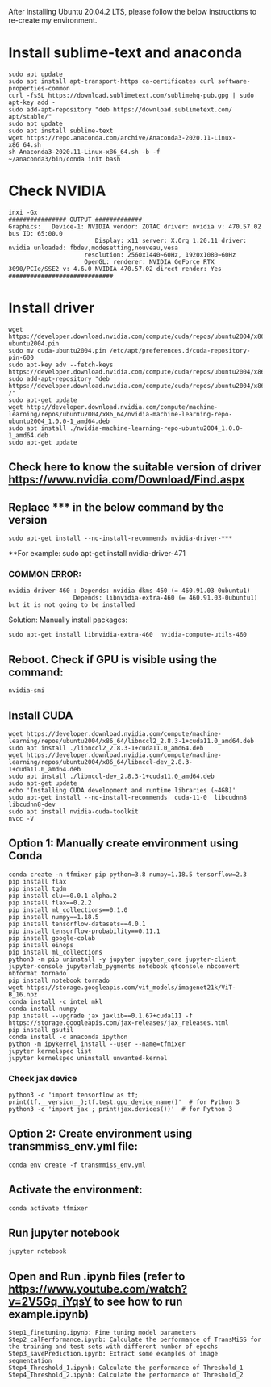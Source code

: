 After installing Ubuntu 20.04.2 LTS, please follow the below instructions to re-create my environment.     

# Install sublime-text and anaconda 

	sudo apt update
	sudo apt install apt-transport-https ca-certificates curl software-properties-common
	curl -fsSL https://download.sublimetext.com/sublimehq-pub.gpg | sudo apt-key add -
	sudo add-apt-repository "deb https://download.sublimetext.com/ apt/stable/"
	sudo apt update
	sudo apt install sublime-text
	wget https://repo.anaconda.com/archive/Anaconda3-2020.11-Linux-x86_64.sh
	sh Anaconda3-2020.11-Linux-x86_64.sh -b -f 
	~/anaconda3/bin/conda init bash

# Check NVIDIA 
	inxi -Gx
	################ OUTPUT ############# 
	Graphics: 	Device-1: NVIDIA vendor: ZOTAC driver: nvidia v: 470.57.02 bus ID: 65:00.0
							Display: x11 server: X.Org 1.20.11 driver: nvidia unloaded: fbdev,modesetting,nouveau,vesa 
						 resolution: 2560x1440~60Hz, 1920x1080~60Hz 
						 OpenGL: renderer: NVIDIA GeForce RTX 3090/PCIe/SSE2 v: 4.6.0 NVIDIA 470.57.02 direct render: Yes 
	#############################

# Install driver

	wget https://developer.download.nvidia.com/compute/cuda/repos/ubuntu2004/x86_64/cuda-ubuntu2004.pin
	sudo mv cuda-ubuntu2004.pin /etc/apt/preferences.d/cuda-repository-pin-600
	sudo apt-key adv --fetch-keys https://developer.download.nvidia.com/compute/cuda/repos/ubuntu2004/x86_64/7fa2af80.pub
	sudo add-apt-repository "deb https://developer.download.nvidia.com/compute/cuda/repos/ubuntu2004/x86_64/ /"
	sudo apt-get update
	wget http://developer.download.nvidia.com/compute/machine-learning/repos/ubuntu2004/x86_64/nvidia-machine-learning-repo-ubuntu2004_1.0.0-1_amd64.deb
	sudo apt install ./nvidia-machine-learning-repo-ubuntu2004_1.0.0-1_amd64.deb
	sudo apt-get update



## Check here to know the suitable version of driver https://www.nvidia.com/Download/Find.aspx 
## Replace *** in the below command by the version
	sudo apt-get install --no-install-recommends nvidia-driver-***

**For example: sudo apt-get install nvidia-driver-471

### COMMON ERROR:

	nvidia-driver-460 : Depends: nvidia-dkms-460 (= 460.91.03-0ubuntu1)
                      Depends: libnvidia-extra-460 (= 460.91.03-0ubuntu1) but it is not going to be installed
Solution: Manually install packages: 
	
	sudo apt-get install libnvidia-extra-460  nvidia-compute-utils-460


## Reboot. Check if GPU is visible using the command: 

	nvidia-smi

## Install CUDA

	wget https://developer.download.nvidia.com/compute/machine-learning/repos/ubuntu2004/x86_64/libnccl2_2.8.3-1+cuda11.0_amd64.deb
	sudo apt install ./libnccl2_2.8.3-1+cuda11.0_amd64.deb
	wget https://developer.download.nvidia.com/compute/machine-learning/repos/ubuntu2004/x86_64/libnccl-dev_2.8.3-1+cuda11.0_amd64.deb
	sudo apt install ./libnccl-dev_2.8.3-1+cuda11.0_amd64.deb
	sudo apt-get update
	echo 'Installing CUDA development and runtime libraries (~4GB)'
	sudo apt-get install --no-install-recommends  cuda-11-0  libcudnn8   libcudnn8-dev
	sudo apt install nvidia-cuda-toolkit
	nvcc -V
	
## Option 1: Manually create environment using Conda
	conda create -n tfmixer pip python=3.8 numpy=1.18.5 tensorflow=2.3
	pip install flax
	pip install tqdm
	pip install clu==0.0.1-alpha.2
	pip install flax==0.2.2
	pip install ml_collections==0.1.0
	pip install numpy==1.18.5
	pip install tensorflow-datasets==4.0.1
	pip install tensorflow-probability==0.11.1
	pip install google-colab
	pip install einops
	pip install ml_collections
	python3 -m pip uninstall -y jupyter jupyter_core jupyter-client jupyter-console jupyterlab_pygments notebook qtconsole nbconvert nbformat tornado
	pip install notebook tornado
	wget https://storage.googleapis.com/vit_models/imagenet21k/ViT-B_16.npz
	conda install -c intel mkl
	conda install numpy
	pip install --upgrade jax jaxlib==0.1.67+cuda111 -f https://storage.googleapis.com/jax-releases/jax_releases.html
	pip install gsutil
	conda install -c anaconda ipython
	python -m ipykernel install --user --name=tfmixer
	jupyter kernelspec list
	jupyter kernelspec uninstall unwanted-kernel
	
	
### Check jax device 
	python3 -c 'import tensorflow as tf; print(tf.__version__);tf.test.gpu_device_name()'  # for Python 3
	python3 -c 'import jax ; print(jax.devices())'  # for Python 3

## Option 2: Create environment using transmmiss_env.yml file:
	conda env create -f transmmiss_env.yml

## Activate the environment:
	conda activate tfmixer
					
## Run jupyter notebook
	jupyter notebook

## Open and Run .ipynb files  (refer to https://www.youtube.com/watch?v=2V5Gq_iYqsY to see how to run example.ipynb)
    Step1_finetuning.ipynb: Fine tuning model parameters
    Step2_calPerformance.ipynb: Calculate the performance of TransMiSS for the training and test sets with different number of epochs
    Step3_savePrediction.ipynb: Extract some examples of image segmentation
    Step4_Threshold_1.ipynb: Calculate the performance of Threshold_1
    Step4_Threshold_2.ipynb: Calculate the performance of Threshold_2
